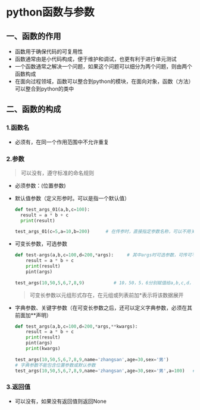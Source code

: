 # python函数与参数

## 一、函数的作用

- 函数用于确保代码的可复用性
- 函数通常由是小代码构成，便于维护和调试，也更有利于进行单元测试
- 一个函数通常之解决一个问题，如果这个问题可以细分为两个问题，则由两个函数构成
- 在面向过程领域，函数可以整合到python的模块，在面向对象，函数（方法）可以整合到python的类中

## 二、函数的构成

### 1.函数名

- 必须有，在同一个作用范围中不允许重复

### 2.参数

> 可以没有，遵守标准的命名规则

- 必须参数：(位置参数)

- 默认值参数（定义形参时。可以是指一个默认值）

  ```python
  def test_args_01(a,b,c=100):
  	result = a * b + c
  	print(result)
      
  test_args_01(c=5,a=10,b=200)      # 在传参时，直接指定参数名称，可以不用关注参数的位置
  ```

- 可变长参数，可选参数

  ```python
  def test-args(a,b,c=100,d=200,*args):     # 其中args时可选参数，可传可不传
      result = a * b + c
      print(result)
      pint(args)
      
  test_args(10,50,5,6,7,8,9)           # 10，50，5，6分别赋值给a,b,c,d，其余的赋值给args
  ```

  > 可变长参数以元组形式存在，在元组或列表前加*表示将该数据展开

- 字典参数、关键字参数（在可变长参数之后，还可以定义字典参数，必须在其前面加**声明）

  ```python 
  def test_args(a,b,c=100,d=200,*args,**kwargs):
      result = a * b + c
      print(result)
      pint(args)
      print(kwargs)
      
  test_args(10,50,5,6,7,8,9,name='zhangsan',age=30,sex='男')
  # 字典参数不能包含位置参数或默认参数
  test_args(10,50,5,6,7,8,9,name='zhangsan',age=30,sex='男',a=100)   # 此时报错
  ```

### 3.返回值

- 可以没有，如果没有返回值则返回None